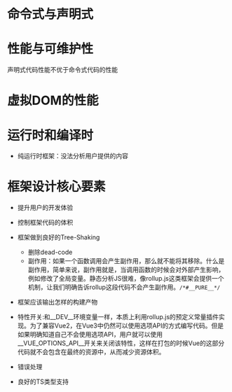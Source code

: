 # 命令式与声明式

# 性能与可维护性

声明式代码性能不优于命令式代码的性能

# 虚拟DOM的性能

# 运行时和编译时

- 纯运行时框架：没法分析用户提供的内容

# 框架设计核心要素
- 提升用户的开发体验

- 控制框架代码的体积
- 框架做到良好的Tree-Shaking
  - 删除dead-code
  - 副作用：如果一个函数调用会产生副作用，那么就不能将其移除。什么是副作用，简单来说，副作用就是，当调用函数的时候会对外部产生影响，例如修改了全局变量。静态分析JS很难，像rollup.js这类框架会提供一个机制，让我们明确告诉rollup这段代码不会产生副作用。`/*#__PURE__*/`
- 框架应该输出怎样的构建产物
- 特性开关:和__DEV__环境变量一样，本质上利用rollup.js的预定义常量插件实现。为了兼容Vue2，在Vue3中仍然可以使用选项API的方式编写代码。但是如果明确知道自己不会使用选项API，用户就可以使用__VUE_OPTIONS_API__开关来关闭该特性，这样在打包的时候Vue的这部分代码就不会包含在最终的资源中，从而减少资源体积。

- 错误处理
- 良好的TS类型支持
  